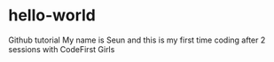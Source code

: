 # hello-world
Github tutorial
My name is Seun and this is my first time coding after 2 sessions with CodeFirst Girls
